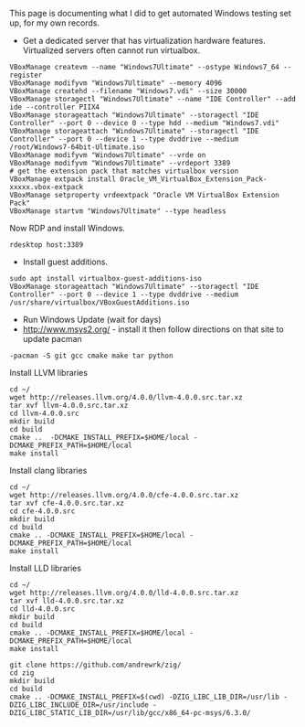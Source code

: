 This page is documenting what I did to get automated Windows testing set up, for my own records.

 * Get a dedicated server that has virtualization hardware features. Virtualized servers often cannot run virtualbox.

```
VBoxManage createvm --name "Windows7Ultimate" --ostype Windows7_64 --register
VBoxManage modifyvm "Windows7Ultimate" --memory 4096
VBoxManage createhd --filename "Windows7.vdi" --size 30000
VBoxManage storagectl "Windows7Ultimate" --name "IDE Controller" --add ide --controller PIIX4
VBoxManage storageattach "Windows7Ultimate" --storagectl "IDE Controller" --port 0 --device 0 --type hdd --medium "Windows7.vdi"
VBoxManage storageattach "Windows7Ultimate" --storagectl "IDE Controller" --port 0 --device 1 --type dvddrive --medium /root/Windows7-64bit-Ultimate.iso
VBoxManage modifyvm "Windows7Ultimate" --vrde on
VBoxManage modifyvm "Windows7Ultimate" --vrdeport 3389
# get the extension pack that matches virtualbox version
VBoxManage extpack install Oracle_VM_VirtualBox_Extension_Pack-xxxxx.vbox-extpack
VBoxManage setproperty vrdeextpack "Oracle VM VirtualBox Extension Pack"
VBoxManage startvm "Windows7Ultimate" --type headless
```

Now RDP and install Windows.

```
rdesktop host:3389
```

 * Install guest additions.

```
sudo apt install virtualbox-guest-additions-iso
VBoxManage storageattach "Windows7Ultimate" --storagectl "IDE Controller" --port 0 --device 1 --type dvddrive --medium /usr/share/virtualbox/VBoxGuestAdditions.iso
```

 * Run Windows Update (wait for days)
 * http://www.msys2.org/ - install it then follow directions on that site to update pacman

```
-pacman -S git gcc cmake make tar python
```

Install LLVM libraries

```
cd ~/
wget http://releases.llvm.org/4.0.0/llvm-4.0.0.src.tar.xz
tar xvf llvm-4.0.0.src.tar.xz
cd llvm-4.0.0.src
mkdir build
cd build
cmake ..  -DCMAKE_INSTALL_PREFIX=$HOME/local -DCMAKE_PREFIX_PATH=$HOME/local
make install
```

Install clang libraries

```
cd ~/
wget http://releases.llvm.org/4.0.0/cfe-4.0.0.src.tar.xz
tar xvf cfe-4.0.0.src.tar.xz
cd cfe-4.0.0.src
mkdir build
cd build
cmake .. -DCMAKE_INSTALL_PREFIX=$HOME/local -DCMAKE_PREFIX_PATH=$HOME/local
make install
```

Install LLD libraries

```
cd ~/
wget http://releases.llvm.org/4.0.0/lld-4.0.0.src.tar.xz
tar xvf lld-4.0.0.src.tar.xz
cd lld-4.0.0.src
mkdir build
cd build
cmake .. -DCMAKE_INSTALL_PREFIX=$HOME/local -DCMAKE_PREFIX_PATH=$HOME/local
make install
```

```
git clone https://github.com/andrewrk/zig/
cd zig
mkdir build
cd build
cmake .. -DCMAKE_INSTALL_PREFIX=$(cwd) -DZIG_LIBC_LIB_DIR=/usr/lib -DZIG_LIBC_INCLUDE_DIR=/usr/include -DZIG_LIBC_STATIC_LIB_DIR=/usr/lib/gcc/x86_64-pc-msys/6.3.0/
```